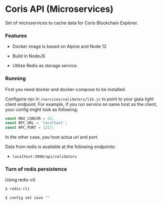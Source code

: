 # Coris API (Microservices)

Set of microservices to cache data for Coris Blockchain Explorer.

### Features

- Docker image is based on Alpine and Node 12

- Build in NodeJS

- Utilize Redis as storage service.

### Running

First you need docker and docker-compose to be installed. 

Configuire rpc in <code>/services/validators/lib.js</code> to point to your giaia light client endpoint. For example, if you run service on same host as the client, your config might look as following:

```javascript
const MAX_CONCUR = 15;
const RPC_URL = 'localhost';
const RPC_PORT = 1317;
```

In the other case, you host actua url and port. 

Data from redis is available at the following endpoints:

- <code>localhost:3000/api/validators</code>

### Turn of redis persistence

Using redis-cli:

```bash
$ redis-cli

$ config set save ""
```